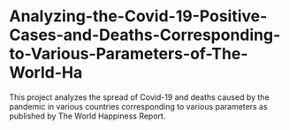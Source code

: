 # Analyzing-the-Covid-19-Positive-Cases-and-Deaths-Corresponding-to-Various-Parameters-of-The-World-Ha
This project analyzes the spread of Covid-19 and deaths caused by the pandemic in various countries corresponding to various parameters as published by The World Happiness Report.
